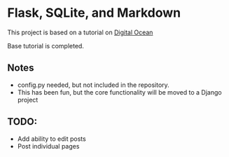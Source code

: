 # Flask, SQLite, and Markdown

This project is based on a tutorial on [Digital Ocean](https://www.digitalocean.com/community/tutorials/how-to-use-python-markdown-with-flask-and-sqlite)

Base tutorial is completed. 

## Notes

- config.py needed, but not included in the repository. 
- This has been fun, but the core functionality will be moved to a Django project

## TODO:

- Add ability to edit posts
- Post individual pages